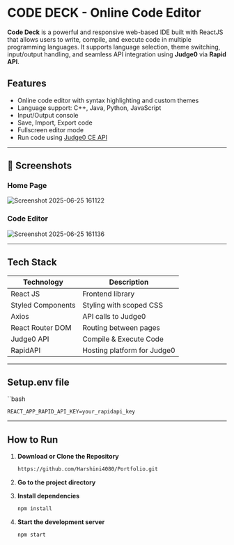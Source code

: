 #  CODE DECK - Online Code Editor

**Code Deck** is a powerful and responsive web-based IDE built with ReactJS that allows users to write, compile, and execute code in multiple programming languages. It supports language selection, theme switching, input/output handling, and seamless API integration using **Judge0** via **Rapid API**.

##  Features

-  Online code editor with syntax highlighting and custom themes
-  Language support: C++, Java, Python, JavaScript
-  Input/Output console
-  Save, Import, Export code
-  Fullscreen editor mode
-  Run code using [Judge0 CE API](https://judge0.com/)

---

## 📸 Screenshots

###  Home Page
![Screenshot 2025-06-25 161122](https://github.com/user-attachments/assets/f6dc21c5-62aa-4d0b-9586-6afd77f4e88a)


### Code Editor
![Screenshot 2025-06-25 161136](https://github.com/user-attachments/assets/afc00549-4d9c-494a-b0d8-c98f2d4a71f5)


---


## Tech Stack

| Technology        | Description               |
|------------------|---------------------------|
| React JS          | Frontend library          |
| Styled Components | Styling with scoped CSS   |
| Axios             | API calls to Judge0       |
| React Router DOM  | Routing between pages     |
| Judge0 API        | Compile & Execute Code    |
| RapidAPI          | Hosting platform for Judge0 |

---

## Setup.env file
``bash
    
    REACT_APP_RAPID_API_KEY=your_rapidapi_key

---

## How to Run
1. **Download or Clone the Repository**
   ```bash
   https://github.com/Harshini4080/Portfolio.git
2. **Go to the project directory**

3. **Install dependencies**
   ```bash
   npm install
4. **Start the development server**
   ```bash
   npm start
